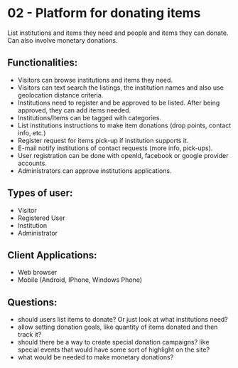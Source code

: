 # 02 - Platform for donating items
List institutions and items they need and people and items they can donate.
Can also involve monetary donations.

Functionalities:
------
- Visitors can browse institutions and items they need.
- Visitors can text search the listings, the institution names and also use geolocation distance criteria.
- Institutions need to register and be approved to be listed. After being approved, they can add items needed.
- Institutions/Items can be tagged with categories.
- List institutions instructions to make item donations (drop points, contact info, etc.)
- Register request for items pick-up if institution supports it.
- E-mail notify institutions of contact requests (more info, pick-ups).
- User registration can be done with openId, facebook or google provider accounts.
- Administrators can approve institutions applications.



Types of user:
------
- Visitor
- Registered User
- Institution
- Administrator

Client Applications:
------
- Web browser
- Mobile (Android, IPhone, Windows Phone)

Questions:
------
- should users list items to donate? Or just look at what institutions need?
- allow setting donation goals, like quantity of items donated and then track it?
- should there be a way to create special donation campaigns? like special events that would have some sort of highlight on the site?
- what would be needed to make monetary donations?


